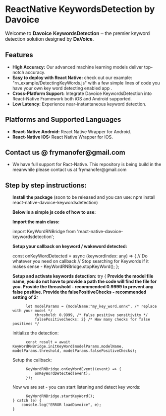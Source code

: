 # ReactNative KeywordsDetection by Davoice

<p style="font-family: Arial, sans-serif; font-size: 16px;">
Welcome to <strong>Davoice KeywordsDetection</strong> – the premier keyword detection solution designed by <strong>DaVoice</strong>.
</p>

<h2>Features</h2>
<ul>
  <li><strong>High Accuracy:</strong> Our advanced machine learning models deliver top-notch accuracy.</li>
  <li><strong>Easy to deploy with React Native:</strong> check out our example: "rn_example/DetectingKeyWords.js" with a few simple lines of code you have your own key word detecting enabled app .</li>
  <li><strong>Cross-Platform Support:</strong> Integrate Davoice KeywordsDetection into React-Native Framework both iOS and Android supported.</li>
  <li><strong>Low Latency:</strong> Experience near-instantaneous keyword detection.</li>
</ul>

<h2>Platforms and Supported Languages</h2>
<ul>
  <li><strong>React-Native Android:</strong> React Native Wrapper for Android.</li>
  <li><strong>React-Native IOS:</strong> React Native Wrapper for IOS.</li>
</ul>

<h2>Contact us @ frymanofer@gmail.com </h2>
<ul>
  <li>We have full support for Ract-Native. This repository is being build in the meanwhile please contact us at frymanofer@gmail.com</li>
</ul>

<h2>Step by step instructions:</h2>
<ul>

<strong>Install the package</strong> (soon to be released and you can use: npm install react-native-davoice-keywordsdetection)


<strong>Below is a simple js code of how to use:

Import the main class:</strong>

  import KeyWordRNBridge from 'react-native-davoice-keywordsdetection';

<strong>Setup your callback on keyword / wakeword detected:</strong>

  const onKeyWordDetected = async (keywordIndex: any) => {
    // Do whatever you need on callback
    // Stop searching for Keywords if it makes sense - KeyWordRNBridge.stopKeyWord();
  };

<strong>Setup and activate keywords detection:</strong> 
  try {
<strong>Provide the model file name, you do not have to provide a path the code will find the file for you.
Provide the threashold - recommended 0.9999 to prevent any false positive.
Provide the falsePositiveChecks - recommended setting of 2:</strong>

          let modelParams = {modelName:"my_key_word.onnx", /* replace with your model */ 
              threshold: 0.9999, /* false positive sensitivity */ 
              falsePositiveChecks: 2} /* How many checks for false positives */
Initialize the detection:

          const result = await KeyWordRNBridge.initKeyWord(modelParams.modelName, modelParams.threshold, modelParams.falsePositiveChecks);
Setup the callback:

          KeyWordRNBridge.onKeyWordEvent((event) => {
              onKeyWordDetected(event);
          });
Now we are set - you can start listening and detect key words:

          KeyWordRNBridge.startKeyWord();
    } catch (e) {
        console.log("ERROR loadDavoice", e);
    }
</ul>
